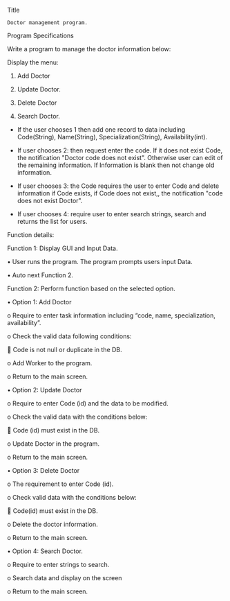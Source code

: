 Title

  	Doctor management program. 
    


Program Specifications

Write a program to manage the doctor information below:

Display the menu:

1.	Add Doctor

2.	Update Doctor.
	
3.	Delete Doctor
	
4.	Search Doctor.

-	If the user chooses 1 then add one record to data including Code(String), Name(String), Specialization(String), Availability(int).

-	If user chooses 2: then request enter the code. If it does not exist Code, the notification "Doctor code does not exist". Otherwise user can edit of the remaining information. If Information is blank then not change old information.

-	If user chooses 3: the Code requires the user to enter Code and delete information if Code exists, if Code does not exist,, the notification "code does not exist Doctor".

-	If user chooses 4: require user to enter search strings, search and returns the list for users.

Function details: 

Function 1: Display GUI and Input Data.

•	User runs the program. The program prompts users input Data.

•	Auto next Function 2.

Function 2: Perform function based on the selected option.

•	Option  1: Add Doctor

o	Require to enter task information including “code, name, specialization, availability”.

o	Check the valid data following conditions:

	Code is not null or duplicate in the DB.

o	Add Worker to the program.

o	 Return to the main screen.

•	Option  2: Update Doctor

o	Require to enter Code (id) and the data to be modified.

o	Check the valid data with the conditions below:

	Code (id) must exist in the DB.

o	Update Doctor in the program.

o	Return to the main screen.

•	Option  3: Delete Doctor

o	The requirement to enter Code (id).

o	Check valid data with the conditions below:

	Code(id) must exist in the DB.

o	Delete the doctor information.

o	Return to the main screen.

•	Option 4: Search Doctor.

o	Require to enter strings to search.

o	Search data and display on the screen

o	Return to the main screen.


